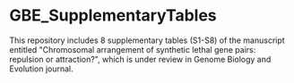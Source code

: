 # GBE_SupplementaryTables
This repository includes 8 supplementary tables (S1-S8) of the manuscript entitled "Chromosomal arrangement of synthetic lethal gene pairs: repulsion or attraction?", which is under review in Genome Biology and Evolution journal.
